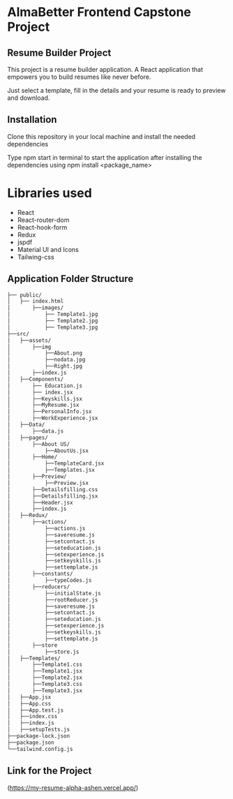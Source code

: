 # AlmaBetter Frontend Capstone Project

## Resume Builder Project

This project is a resume builder application.
A React application that empowers you to build resumes like never before.

Just select a template, fill in the details and your resume is ready to preview and download.

## Installation
Clone this repository in your local machine and install the needed dependencies

Type npm start in terminal to start the application after installing the dependencies using npm install <package_name>

# Libraries used
- React
- React-router-dom
- React-hook-form
- Redux
- jspdf
- Material UI and Icons
- Tailwing-css

 ## Application Folder Structure

```bash
├── public/
│	├── index.html
│    	├──images/
│		    ├── Template1.jpg
│		    ├── Template2.jpg
│		    ├── Template3.jpg	
├──src/
│	├──assets/
│	    ├──img
│	        ├──About.png
│	        ├──nodata.jpg
│	        ├──Right.jpg
│	    ├──index.js
│	├──Components/
│   	├── Education.js
│   	├── index.jsx
│		├──Keyskills.jsx
│		├──MyResume.jsx
│		├──PersonalInfo.jsx
│		├──WorkExperience.jsx
│	├──Data/
│		├──data.js
│	├──pages/
│		├──About US/
│			├──AboutUs.jsx
│		├──Home/
│			├──TemplateCard.jsx
│			├──Templates.jsx
│		├──Preview/
│			├──Preview.jsx
│		├──Detailsfilling.css
│		├──Detailsfilling.jsx
│		├──Header.jsx
│		├──index.js
│	├──Redux/
│		├──actions/
│			├──actions.js
│			├──saveresume.js
│			├──setcontact.js
│			├──seteducation.js
│			├──setexperience.js
│			├──setkeyskills.js
│			├──settemplate.js
│		├──constants/
│			├──typeCodes.js
│		├──reducers/
│			├──initialState.js
│			├──rootReducer.js
│			├──saveresume.js
│			├──setcontact.js
│			├──seteducation.js
│			├──setexperience.js
│			├──setkeyskills.js
│			├──settemplate.js
│		├──store
│			├──store.js
│	├──Templates/
│		├──Template1.css
│		├──Template1.jsx
│		├──Template2.jsx
│		├──Template3.css
│		├──Template3.jsx  
│	├──App.jsx 
│	├──App.css
│	├──App.test.js
│	├──index.css
│	├──index.js
│	├──setupTests.js
├──package-lock.json
├──package.json
└──tailwind.config.js
```

##  Link for the Project
(https://my-resume-alpha-ashen.vercel.app/)


 
 
